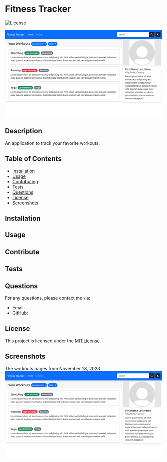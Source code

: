 # Fitness Tracker

![License](https://img.shields.io/badge/license-MIT-blue.svg)

![Screenshot 2023-11-28](./assets/images/screenshot-2023_11_28.png)

## Description

An application to track your favorite workouts.

## Table of Contents

- [Installation](#installation)
- [Usage](#usage)
- [Contributing](#contributing)
- [Tests](#tests)
- [Questions](#questions)
- [License](https://opensource.org/licenses/MIT)
- [Screenshots](#screenshots)

## Installation



## Usage



## Contribute



## Tests



## Questions

For any questions, please contact me via:

- Email: 
- GitHub: [](https://github.com/)

## License

This project is licensed under the [MIT License](https://opensource.org/licenses/MIT).

## Screenshots

The workouts pages from November 28, 2023.
![Screenshot 2023-11-28](./assets/images/screenshot-2023_11_28.png)